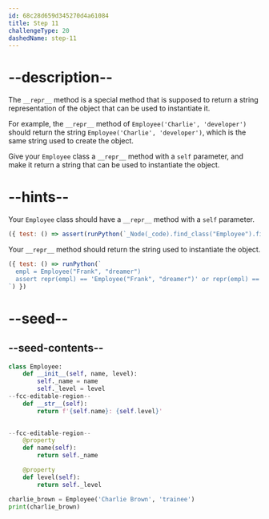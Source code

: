 ```yaml
---
id: 68c28d659d345270d4a61084
title: Step 11
challengeType: 20
dashedName: step-11
---
```


# --description--

The `__repr__` method is a special method that is supposed to return a string representation of the object that can be used to instantiate it.

For example, the `__repr__` method of `Employee('Charlie', 'developer')` should return the string `Employee('Charlie', 'developer')`, which is the same string used to create the object.

Give your `Employee` class a `__repr__` method with a `self` parameter, and make it return a string that can be used to instantiate the object.

# --hints--

Your `Employee` class should have a `__repr__` method with a `self` parameter.

```js
({ test: () => assert(runPython(`_Node(_code).find_class("Employee").find_function("__repr__").has_args("self")`)) })
```

Your `__repr__` method should return the string used to instantiate the object.

```js
({ test: () => runPython(`
  empl = Employee("Frank", "dreamer")
  assert repr(empl) == 'Employee("Frank", "dreamer")' or repr(empl) == "Employee('Frank', 'dreamer')"
`) })
```

# --seed--

## --seed-contents--

```py
class Employee:
    def __init__(self, name, level):
        self._name = name
        self._level = level
--fcc-editable-region--
    def __str__(self):
        return f'{self.name}: {self.level}'

    
--fcc-editable-region--
    @property
    def name(self):
        return self._name

    @property
    def level(self):
        return self._level

charlie_brown = Employee('Charlie Brown', 'trainee')
print(charlie_brown)
```
